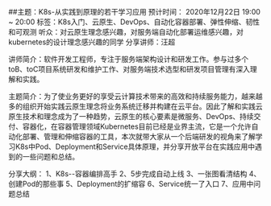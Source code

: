 
##主题：K8s-从实践到原理的若干学习应用
预计时间： 2020年12月22日 19:00 ~ 20:00
标签：K8s入门、云原生、DevOps、自动化容器部署、弹性伸缩、韧性和可观测
听众：对云原生理念感兴趣，对服务端自动化部署运维感兴趣，对kubernetes的设计理念感兴趣的同学
分享讲师：汪超



讲师简介：软件开发工程师，专注于服务端架构设计和研发工作。参与过多个toB、toC项目系统研发和维护工作、对服务端技术选型和研发项目管理有深入理解和实践。

主题简介：为了使业务更好的享受云计算技术带来的高效和持续服务能力，越来越多的组织开始实践云原生理念将业务系统迁移并构建在云平台。因此了解和实践云原生技术和理念成为了一种趋势，云原生的核心要素是微服务、DevOps、持续交付、容器化，在容器管理领域Kubernetes目前已经是业界主流，它是一个允许自动化部署、管理和伸缩容器的工具，本次就带大家从一个后端研发的视角来了解学习K8s中Pod、Deployment和Service具体原理，并分享开放平台在实践应用中遇到的一些问题和总结。

分享大纲：
1、K8s--容器编排高手
2、5步完成自动上线
3、一张图看清结构
4、创建Pod的那些事
5、Deployment的扩缩容
6、Service统一了入口
7、应用中问题总结

